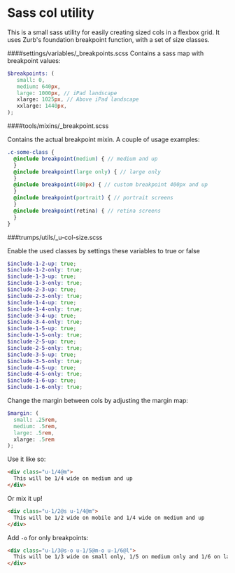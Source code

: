 Sass col utility
============

This is a small sass utility for easily creating sized cols in a flexbox grid. It uses Zurb's foundation breakpoint function, with a set of size classes.

####settings/variables/_breakpoints.scss
Contains a sass map with breakpoint values:

```scss
$breakpoints: (
   small: 0,
   medium: 640px,
   large: 1000px, // iPad landscape
   xlarge: 1025px, // Above iPad landscape
   xxlarge: 1440px,
);
```

####tools/mixins/_breakpoint.scss

Contains the actual breakpoint mixin. A couple of usage examples:

```scss
.c-some-class {
  @include breakpoint(medium) { // medium and up
  }
  @include breakpoint(large only) { // large only
  }
  @include breakpoint(400px) { // custom breakpoint 400px and up
  }
  @include breakpoint(portrait) { // portrait screens
  }
  @include breakpoint(retina) { // retina screens
  }
}
```

###trumps/utils/_u-col-size.scss

Enable the used classes by settings these variables to true or false
```scss
$include-1-2-up: true;
$include-1-2-only: true;
$include-1-3-up: true;
$include-1-3-only: true;
$include-2-3-up: true;
$include-2-3-only: true;
$include-1-4-up: true;
$include-1-4-only: true;
$include-3-4-up: true;
$include-3-4-only: true;
$include-1-5-up: true;
$include-1-5-only: true;
$include-2-5-up: true;
$include-2-5-only: true;
$include-3-5-up: true;
$include-3-5-only: true;
$include-4-5-up: true;
$include-4-5-only: true;
$include-1-6-up: true;
$include-1-6-only: true;
```

Change the margin between cols by adjusting the margin map:
```scss
$margin: (
  small: .25rem,
  medium: .5rem,
  large: .5rem,
  xlarge: .5rem
);
```

Use it like so:
```html
<div class="u-1/4@m">
  This will be 1/4 wide on medium and up
</div>
```

Or mix it up!
```html
<div class="u-1/2@s u-1/4@m">
  This will be 1/2 wide on mobile and 1/4 wide on medium and up
</div>
```

Add `-o` for only breakpoints:
```html
<div class="u-1/3@s-o u-1/5@m-o u-1/6@l">
  This will be 1/3 wide on small only, 1/5 on medium only and 1/6 on large up
</div>
```

